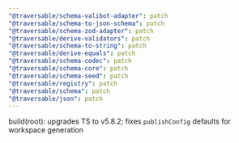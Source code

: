 ```yaml
---
"@traversable/schema-valibot-adapter": patch
"@traversable/schema-to-json-schema": patch
"@traversable/schema-zod-adapter": patch
"@traversable/derive-validators": patch
"@traversable/schema-to-string": patch
"@traversable/derive-equals": patch
"@traversable/schema-codec": patch
"@traversable/schema-core": patch
"@traversable/schema-seed": patch
"@traversable/registry": patch
"@traversable/schema": patch
"@traversable/json": patch
---
```


build(root): upgrades TS to v5.8.2; fixes `publishConfig` defaults for workspace generation

